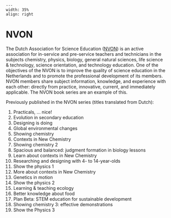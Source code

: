 ```{figure} ../figures/confirmed.png
---
width: 35%
align: right
```

# NVON

The Dutch Association for Science Education (<a href="https://nvon.nl" target="_blank">NVON</a>) is an active association for in-service and pre-service teachers and technicians in the subjects chemistry, physics, biology, general natural sciences, life science & technology, science orientation, and technology education. One of the objectives of the NVON is to improve the quality of science education in the Netherlands and to promote the professional development of its members. NVON members share subject information, knowledge, and experience with each other: directly from practice, innovative, current, and immediately applicable. The NVON book series are an example of this.

Previously published in the NVON series (titles translated from Dutch):

1. Practicals, ... nice! 
2. Evolution in secondary education 
3. Designing is doing 
4. Global environmental changes 
5. Showing chemistry 
6. Contexts in New Chemistry 
7. Showing chemistry 2 
8. Spacious and balanced: judgment formation in biology lessons 
9. Learn about contexts in New Chemistry 
10. Researching and designing with 4- to 14-year-olds 
11. Show the physics 1
12. More about contexts in New Chemistry
13. Genetics in motion 
14. Show the physics 2
15. Learning & teaching ecology
16. Better knowledge about food
17. Plan Beta: STEM education for sustainable development
18. Showing chemistry 3: effective demonstrations
19. Show the Physics 3 